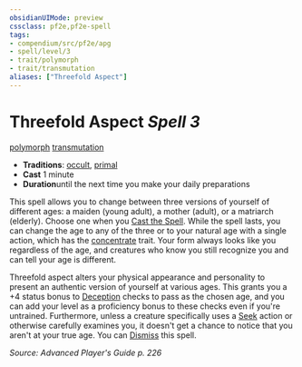 ```yaml
---
obsidianUIMode: preview
cssclass: pf2e,pf2e-spell
tags:
- compendium/src/pf2e/apg
- spell/level/3
- trait/polymorph
- trait/transmutation
aliases: ["Threefold Aspect"]
---
```

# Threefold Aspect *Spell 3*   
[polymorph](../../rules/traits/polymorph.md)  [transmutation](../../rules/traits/transmutation.md)  

- **Traditions**: [occult](../../rules/traits/occult.md), [primal](../../rules/traits/primal.md)
- **Cast** 1 minute 
- **Duration**until the next time you make your daily preparations

This spell allows you to change between three versions of yourself of different ages: a maiden (young adult), a mother (adult), or a matriarch (elderly). Choose one when you [Cast the Spell](../../rules/actions/cast-a-spell.md). While the spell lasts, you can change the age to any of the three or to your natural age with a single action, which has the [concentrate](../../rules/traits/concentrate.md) trait. Your form always looks like you regardless of the age, and creatures who know you still recognize you and can tell your age is different.

Threefold aspect alters your physical appearance and personality to present an authentic version of yourself at various ages. This grants you a +4 status bonus to [Deception](../skills.md#Deception) checks to pass as the chosen age, and you can add your level as a proficiency bonus to these checks even if you're untrained. Furthermore, unless a creature specifically uses a [Seek](../../rules/actions/seek.md) action or otherwise carefully examines you, it doesn't get a chance to notice that you aren't at your true age. You can [Dismiss](../../rules/actions/dismiss.md) this spell.

*Source: Advanced Player's Guide p. 226*